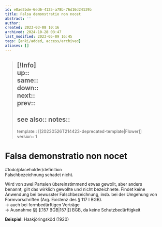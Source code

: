 ```yaml
---
id: e8ae2bde-6ed6-4125-a78b-76d16d24139b
title: Falsa demonstratio non nocet
abstract: ''
author: 
created: 2023-03-08 10:16
archived: 2024-10-28 03:47
last_modified: 2023-05-09 16:45
tags: [anki/added, access/archived]
aliases: []
---
```


> [!Info]  
> up::  
> same::  
> down::  
> next::  
> prev::
> ---  
> see also:: 
> notes::
> ---
> template:: [[20230526T214423-deprecated-template|Flower]]  
> version:: 1 

# Falsa demonstratio non nocet

#todo/placeholder/definition  
Falschbezeichnung schadet nicht.

Wird von zwei Parteien übereinstimmend etwas gewollt, aber anders benannt, gilt das wirklich gewollte und nicht bezeichnete. Findet keine Anwendung bei bewusster Falschbezeichnung, insb. bei der Umgehung von Formvorschriften (Arg. Existenz des § 117 I BGB).  
-> auch bei formbedürftigen Verträge  
-> Ausnahme §§ [[157 BGB|157|]] BGB, da keine Schutzbedürftigkeit

**Beispiel**: Haakjöringsköd (1920)
